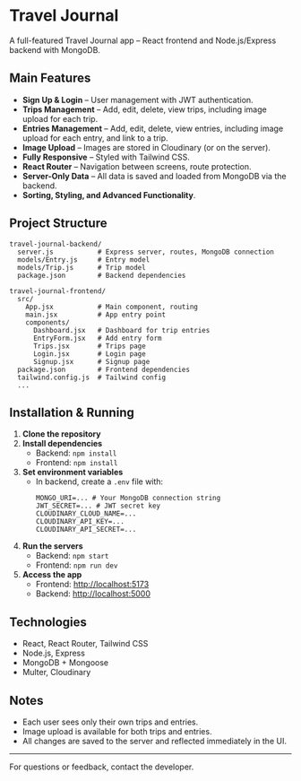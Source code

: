 # Travel Journal

A full-featured Travel Journal app – React frontend and Node.js/Express backend with MongoDB.

## Main Features
- **Sign Up & Login** – User management with JWT authentication.
- **Trips Management** – Add, edit, delete, view trips, including image upload for each trip.
- **Entries Management** – Add, edit, delete, view entries, including image upload for each entry, and link to a trip.
- **Image Upload** – Images are stored in Cloudinary (or on the server).
- **Fully Responsive** – Styled with Tailwind CSS.
- **React Router** – Navigation between screens, route protection.
- **Server-Only Data** – All data is saved and loaded from MongoDB via the backend.
- **Sorting, Styling, and Advanced Functionality**.

## Project Structure
```
travel-journal-backend/
  server.js           # Express server, routes, MongoDB connection
  models/Entry.js     # Entry model
  models/Trip.js      # Trip model
  package.json        # Backend dependencies

travel-journal-frontend/
  src/
    App.jsx           # Main component, routing
    main.jsx          # App entry point
    components/
      Dashboard.jsx   # Dashboard for trip entries
      EntryForm.jsx   # Add entry form
      Trips.jsx       # Trips page
      Login.jsx       # Login page
      Signup.jsx      # Signup page
  package.json        # Frontend dependencies
  tailwind.config.js  # Tailwind config
  ...
```

## Installation & Running
1. **Clone the repository**
2. **Install dependencies**
   - Backend: `npm install`
   - Frontend: `npm install`
3. **Set environment variables**
   - In backend, create a `.env` file with:
     ```
     MONGO_URI=... # Your MongoDB connection string
     JWT_SECRET=... # JWT secret key
     CLOUDINARY_CLOUD_NAME=...
     CLOUDINARY_API_KEY=...
     CLOUDINARY_API_SECRET=...
     ```
4. **Run the servers**
   - Backend: `npm start`
   - Frontend: `npm run dev`
5. **Access the app**
   - Frontend: [http://localhost:5173](http://localhost:5173)
   - Backend: [http://localhost:5000](http://localhost:5000)

## Technologies
- React, React Router, Tailwind CSS
- Node.js, Express
- MongoDB + Mongoose
- Multer, Cloudinary

## Notes
- Each user sees only their own trips and entries.
- Image upload is available for both trips and entries.
- All changes are saved to the server and reflected immediately in the UI.

---

For questions or feedback, contact the developer.
